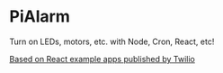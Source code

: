 # PiAlarm
Turn on LEDs, motors, etc. with Node, Cron, React, etc!


[Based on React example apps published by Twilio](https://www.twilio.com/blog/2015/08/setting-up-react-for-es6-with-webpack-and-babel-2.html)